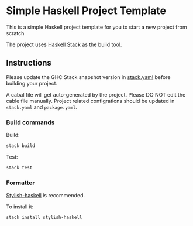 # Simple Haskell Project Template
This is a simple Haskell project template for you to start a new project from scratch

The project uses [Haskell Stack] as the build tool.
## Instructions
Please update the GHC Stack snapshot version in [stack.yaml] before building your project.

A cabal file will get auto-generated by the project. Please DO NOT edit the cable file manually. 
Project related configrations should be updated in `stack.yaml` and `package.yaml`.

### Build commands
Build:
```sh
stack build
```

Test:
```sh
stack test
```

### Formatter
[Stylish-haskell] is recommended.

To install it:
```sh
stack install stylish-haskell
```

[Haskell Stack]: https://docs.haskellstack.org/en/stable/README/
[stack.yaml]: https://github.com/bjing/simple-servant-server/blob/main/stack.yaml#L20
[Stylish-haskell]: https://github.com/haskell/stylish-haskell
